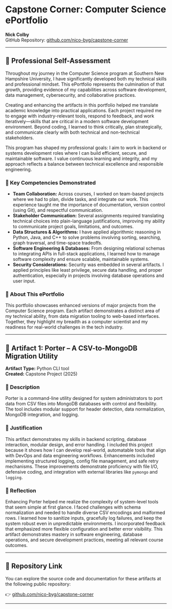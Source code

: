 # Capstone Corner: Computer Science ePortfolio
**Nick Colby**  
GitHub Repository: [github.com/nico-byg/capstone-corner](https://github.com/nico-byg/capstone-corner/tree/main)

---

## 🌟 Professional Self-Assessment

Throughout my journey in the Computer Science program at Southern New Hampshire University, I have significantly developed both my technical skills and professional mindset. This ePortfolio represents the culmination of that growth, providing evidence of my capabilities across software development, data management, cybersecurity, and collaborative practices.

Creating and enhancing the artifacts in this portfolio helped me translate academic knowledge into practical applications. Each project required me to engage with industry-relevant tools, respond to feedback, and work iteratively—skills that are critical in a modern software development environment. Beyond coding, I learned to think critically, plan strategically, and communicate clearly with both technical and non-technical stakeholders.

This program has shaped my professional goals: I aim to work in backend or systems development roles where I can build efficient, secure, and maintainable software. I value continuous learning and integrity, and my approach reflects a balance between technical excellence and responsible engineering.

### 🔹 Key Competencies Demonstrated

- **Team Collaboration:** Across courses, I worked on team-based projects where we had to plan, divide tasks, and integrate our work. This experience taught me the importance of documentation, version control (using Git), and respectful communication.
- **Stakeholder Communication:** Several assignments required translating technical choices into plain-language justifications, improving my ability to communicate project goals, limitations, and outcomes.
- **Data Structures & Algorithms:** I have applied algorithmic reasoning in Python, Java, and C++ to solve problems involving sorting, searching, graph traversal, and time-space tradeoffs.
- **Software Engineering & Databases:** From designing relational schemas to integrating APIs in full-stack applications, I learned how to manage software complexity and ensure scalable, maintainable systems.
- **Security Considerations:** Security was embedded in several artifacts. I applied principles like least privilege, secure data handling, and proper authentication, especially in projects involving database operations and user input.

### 🔹 About This ePortfolio

This portfolio showcases enhanced versions of major projects from the Computer Science program. Each artifact demonstrates a distinct area of my technical ability, from data migration tooling to web-based interfaces. Together, they highlight my breadth as a computer scientist and my readiness for real-world challenges in the tech industry.

---

## 📁 Artifact 1: Porter – A CSV-to-MongoDB Migration Utility

**Artifact Type:** Python CLI tool  
**Created:** Capstone Project (2025)

### 🔹 Description
Porter is a command-line utility designed for system administrators to port data from CSV files into MongoDB databases with control and flexibility. The tool includes modular support for header detection, data normalization, MongoDB integration, and logging.

### 🔹 Justification
This artifact demonstrates my skills in backend scripting, database interaction, modular design, and error handling. I included this project because it shows how I can develop real-world, automatable tools that align with DevOps and data engineering workflows. Enhancements included implementing structured logging, config file management, and safe retry mechanisms. These improvements demonstrate proficiency with file I/O, defensive coding, and integration with external libraries like `pymongo` and `logging`.

### 🔹 Reflection
Enhancing Porter helped me realize the complexity of system-level tools that seem simple at first glance. I faced challenges with schema normalization and needed to handle diverse CSV encodings and malformed rows. I learned how to sanitize inputs, gracefully log failures, and keep the system robust even in unpredictable environments. I incorporated feedback that emphasized more flexible configuration and better error visibility. This artifact demonstrates mastery in software engineering, database operations, and secure development practices, meeting all relevant course outcomes.


---

## 🔗 Repository Link

You can explore the source code and documentation for these artifacts at the following public repository:

👉 [github.com/nico-byg/capstone-corner](https://github.com/nico-byg/capstone-corner/tree/main)

---


